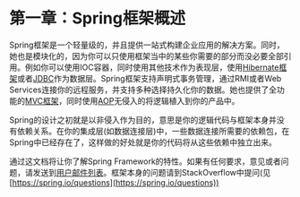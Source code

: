 # 第一章：Spring框架概述

Spring框架是一个轻量级的，并且提供一站式构建企业应用的解决方案。同时，她也是模块化的，因为你可以只使用框架当中的某些你需要的部分而没必要全部引用。例如你可以使用IOC容器，同时使用其他技术作为表现层，使用[Hibernate框架]()或者[JDBC]()作为数据层。Spring框架支持声明式事务管理，通过RMI或者Web Services连接你的远程服务，并支持多种选择持久化你的数据。她也提供了全功能的[MVC框架]()，同时使用[AOP]()无侵入的将逻辑植入到你的产品中。

Spring的设计之初就是以非侵入作为目的，意思是你的逻辑代码与框架本身并没有依赖关系。在你的集成层(如数据连接层)中，一些数据连接所需要的依赖包，在Spring中已经存在了，这样做的好处就是你的代码将从这些依赖中独立出来。

通过这文档将让你了解Spring Framework的特性。如果有任何要求，意见或者问题，请发送到[用户邮件列表](https://groups.google.com/forum/#!forum/spring-framework-contrib)。框架本身的问题请到StackOverflow中提问(见[https://spring.io/questions](https://spring.io/questions))